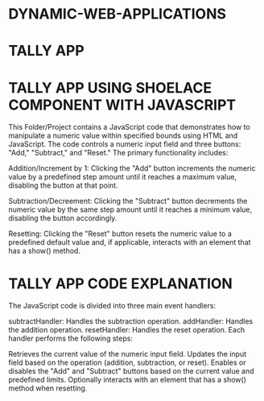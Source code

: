 # DYNAMIC-WEB-APPLICATIONS
# TALLY APP


# TALLY APP USING SHOELACE COMPONENT WITH JAVASCRIPT

This Folder/Project contains a JavaScript code that demonstrates how to manipulate a numeric value within specified bounds using HTML and JavaScript. The code controls a numeric input field and three buttons: "Add," "Subtract," and "Reset." The primary functionality includes:


Addition/Increment by 1: Clicking the "Add" button increments the numeric value by a predefined step amount until it reaches a maximum value, disabling the button at that point.

Subtraction/Decreement: Clicking the "Subtract" button decrements the numeric value by the same step amount until it reaches a minimum value, disabling the button accordingly.

Resetting: Clicking the "Reset" button resets the numeric value to a predefined default value and, if applicable, interacts with an element that has a show() method.


# TALLY APP CODE EXPLANATION

The JavaScript code is divided into three main event handlers:

subtractHandler: Handles the subtraction operation.
addHandler: Handles the addition operation.
resetHandler: Handles the reset operation.
Each handler performs the following steps:

Retrieves the current value of the numeric input field.
Updates the input field based on the operation (addition, subtraction, or reset).
Enables or disables the "Add" and "Subtract" buttons based on the current value and predefined limits.
Optionally interacts with an element that has a show() method when resetting.